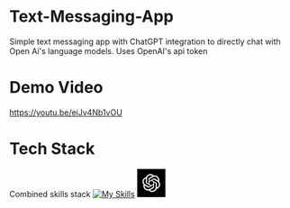 # Text-Messaging-App
Simple text messaging app with ChatGPT integration to directly chat with Open Ai's language models. Uses OpenAI's api token


# Demo Video
https://youtu.be/eiJv4Nb1vOU


# Tech Stack
Combined skills stack
[![My Skills](https://skillicons.dev/icons?i=androidstudio,firebase,gradle,java,git&perline=5)](https://skillicons.dev)
<img src="image.png" alt="Open Ai" width="50" height="50">
